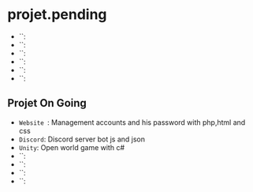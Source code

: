 # projet.pending
* ``: 
* ``: 
* ``: 
* ``: 
* ``: 
* ``: 



## Projet On Going

* `Website `: Management accounts and his password with php,html and css
* `Discord`: Discord server bot js and json
* `Unity`: Open world game with c#
* ``: 
* ``: 
* ``: 
* ``: 
